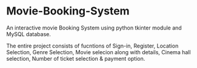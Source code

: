 # Movie-Booking-System

An interactive movie Booking System using python tkinter module and MySQL database.

The entire project consists of fucntions of Sign-in, Register, Location Selection, Genre Selection, Movie selecion along with details, Cinema hall selection, Number of ticket selection & payment option.
